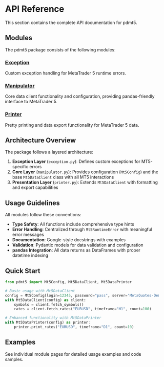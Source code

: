 # API Reference

This section contains the complete API documentation for pdmt5.

## Modules

The pdmt5 package consists of the following modules:

### [Exception](exception.md)
Custom exception handling for MetaTrader 5 runtime errors.

### [Manipulator](manipulator.md)
Core data client functionality and configuration, providing pandas-friendly interface to MetaTrader 5.

### [Printer](printer.md)
Pretty printing and data export functionality for MetaTrader 5 data.

## Architecture Overview

The package follows a layered architecture:

1. **Exception Layer** (`exception.py`): Defines custom exceptions for MT5-specific errors
2. **Core Layer** (`manipulator.py`): Provides configuration (`Mt5Config`) and the base `Mt5DataClient` class with all MT5 interactions
3. **Presentation Layer** (`printer.py`): Extends `Mt5DataClient` with formatting and export capabilities

## Usage Guidelines

All modules follow these conventions:

- **Type Safety**: All functions include comprehensive type hints
- **Error Handling**: Centralized through `Mt5RuntimeError` with meaningful error messages
- **Documentation**: Google-style docstrings with examples
- **Validation**: Pydantic models for data validation and configuration
- **pandas Integration**: All data returns as DataFrames with proper datetime indexing

## Quick Start

```python
from pdmt5 import Mt5Config, Mt5DataClient, Mt5DataPrinter

# Basic usage with Mt5DataClient
config = Mt5Config(login=12345, password="pass", server="MetaQuotes-Demo")
with Mt5DataClient(config) as client:
    symbols = client.fetch_symbols()
    rates = client.fetch_rates("EURUSD", timeframe="H1", count=100)

# Enhanced functionality with Mt5DataPrinter
with Mt5DataPrinter(config) as printer:
    printer.print_rates("EURUSD", timeframe="D1", count=10)
```

## Examples

See individual module pages for detailed usage examples and code samples.
